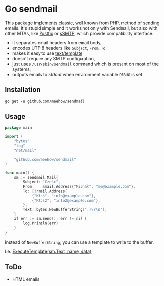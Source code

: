 Go sendmail
===========

This package implements classic, well known from PHP, method of sending emails.
It's stupid simple and it works not only with Sendmail,
but also with other MTAs, like [Postfix](http://www.postfix.org/sendmail.1.html)
or [sSMTP](https://wiki.debian.org/sSMTP), which provide compatibility interface.

* it separates email headers from email body,
* encodes UTF-8 headers like `Subject`, `From`, `To`
* makes it easy to use [text/template](https://golang.org/pkg/text/template)
* doesn't require any SMTP configuration,
* just uses `/usr/sbin/sendmail` command which is present on most of the systems,
* outputs emails to _stdout_ when environment variable `DEBUG` is set.

Installation
------------
```
go get -u github.com/meehow/sendmail
```

Usage
-----
```go
package main

import (
	"bytes"
	"log"
	"net/mail"

	"github.com/meehow/sendmail"
)

func main() {
	sm := sendmail.Mail{
		Subject: "Cześć",
		From:    &mail.Address{"Michał", "me@example.com"},
		To: []*mail.Address{
			{"Ktoś", "info@example.com"},
			{"Ktoś2", "info2@example.com"},
		},
		Text: bytes.NewBufferString(":)\r\n"),
	}
	if err := sm.Send(); err != nil {
		log.Println(err)
	}
}

```


Instead of `NewBufferString`, you can use a template to write to the buffer.

I.e. [ExecuteTemplate(sm.Text, name, data)](https://golang.org/pkg/text/template/#Template.Execute)


ToDo
----

* HTML emails
